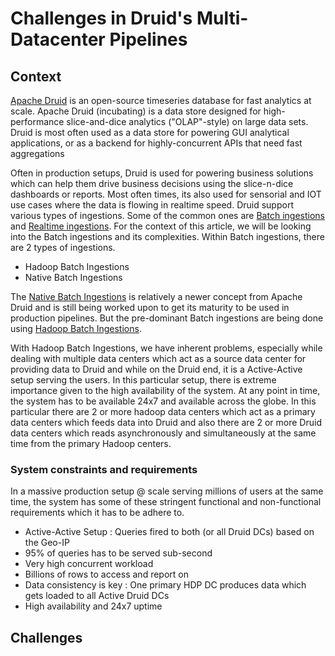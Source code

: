 # Challenges in Druid's Multi-Datacenter Pipelines
## Context
[Apache Druid](https://druid.apache.org/) is an open-source timeseries database for fast analytics at scale. Apache Druid (incubating) is a data store designed for high-performance slice-and-dice analytics ("OLAP"-style) on large data sets. Druid is most often used as a data store for powering GUI analytical applications, or as a backend for highly-concurrent APIs that need fast aggregations


Often in production setups, Druid is used for powering business solutions which can help them drive business decisions using the slice-n-dice dashboards or reports. Most often times, its also used for sensorial and IOT use cases where the data is flowing in realtime speed. Druid support various types of ingestions. Some of the common ones are [Batch ingestions](https://druid.apache.org/docs/latest/ingestion/batch-ingestion.html) and [Realtime ingestions](https://druid.apache.org/docs/latest/ingestion/stream-ingestion.html). For the context of this article, we will be looking into the Batch ingestions and its complexities. Within Batch ingestions, there are 2 types of ingestions.

 - Hadoop Batch Ingestions
 - Native Batch Ingestions 

The [Native Batch Ingestions](https://druid.apache.org/docs/latest/ingestion/native_tasks.html) is relatively a newer concept from Apache Druid and is still being worked upon to get its maturity to be used in production pipelines. But the pre-dominant Batch ingestions are being done using [Hadoop Batch Ingestions](https://druid.apache.org/docs/latest/ingestion/hadoop.html). 

With Hadoop Batch Ingestions, we have inherent problems, especially while dealing with multiple data centers which act as a source data center for providing data to Druid and while on the Druid end, it is a Active-Active setup serving the users. In this particular setup, there is extreme importance given to the high availability of the system. At any point in time, the system has to be available 24x7 and available across the globe. In this particular there are 2 or more hadoop data centers which act as a primary data centers which feeds data into Druid and also there are 2 or more Druid data centers which reads asynchronously and simultaneously at the same time from the primary Hadoop centers.

### System constraints and requirements 
In a massive production setup @ scale serving millions of users at the same time, the system has some of these stringent functional and non-functional requirements which it has to be adhere to.

 - Active-Active Setup : Queries fired to both (or all Druid DCs) based on the Geo-IP
 - 95% of queries has to be served sub-second
 - Very high concurrent workload
 - Billions of rows to access and report on
 - Data consistency is key : One primary HDP DC produces data which gets loaded to all Active Druid DCs
 - High availability and 24x7 uptime


## Challenges 
